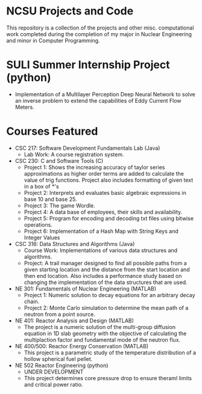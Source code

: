 # NCSU Projects and Code
This repository is a collection of the projects and other misc. computational work completed during the completion of my major in Nuclear Engineering and minor in Computer Programming. 
# SULI Summer Internship Project (python) 
- Implementation of a Multilayer Perception Deep Neural Network to solve an inverse problem to extend the capabilities of Eddy Current Flow Meters.
# Courses Featured
- CSC 217: Software Development Fundamentals Lab (Java)
  - Lab Work: A course registration system.
- CSC 230: C and Software Tools (C) 
  - Project 1: Shows the increasing accuracy of taylor series approximations as higher order terms are added to calculate the value of trig functions. Project also includes formatting of given text in a box of *'s 
  - Project 2: Interprets and evaluates basic algebraic expressions in base 10 and base 25.
  - Project 3: The game Wordle.
  - Project 4: A data base of employees, their skills and availability.
  - Project 5: Program for encoding and decoding txt files using bitwise operations.
  - Project 6: Implementation of a Hash Map with String Keys and Integer Values 
- CSC 316: Data Structures and Algorithms (Java)
  - Course Work: Implementations of various data structures and algorithms. 
  - Project: A trail manager designed to find all possible paths from a given starting location and the distance from the start location and then end location. Also includes a performance study based on changing the implementation of the data structures that are used. 
- NE 301: Fundamentals of Nuclear Engineering (MATLAB)
  - Project 1: Numeric solution to decay equations for an arbitrary decay chain.
  - Project 2: Monte Carlo simulation to determine the mean path of a neutron from a point source. 
- NE 401: Reactor Analysis and Design (MATLAB)
  - The project is a numeric solution of the multi-group diffusion equation in 1D slab geometry with the objective of calculating the multiplaction factor and fundamental mode of the neutron flux. 
- NE 400/500: Reactor Energy Conservation (MATLAB) 
  - This project is a parametric study of the temperature distribution of a hollow spherical fuel pellet.
- NE 502 Reactor Engineering (python)
  - UNDER DEVELOPMENT 
  - This project determines core pressure drop to ensure theraml limits and critical power ratio.
